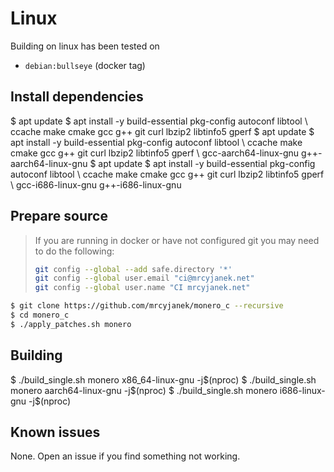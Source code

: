 # Linux

Building on linux has been tested on
- `debian:bullseye` (docker tag)

## Install dependencies

<tabs>
<tab title="x86_64">
<code-block>
$ apt update
$ apt install -y build-essential pkg-config autoconf libtool \
    ccache make cmake gcc g++ git curl lbzip2 libtinfo5 gperf
</code-block>
</tab>
<tab title="aarch64">
<code-block>
$ apt update
$ apt install -y build-essential pkg-config autoconf libtool \
    ccache make cmake gcc g++ git curl lbzip2 libtinfo5 gperf \
    gcc-aarch64-linux-gnu g++-aarch64-linux-gnu
</code-block>
</tab>
<tab title="i686">
<code-block>
$ apt update
$ apt install -y build-essential pkg-config autoconf libtool \
    ccache make cmake gcc g++ git curl lbzip2 libtinfo5 gperf \
    gcc-i686-linux-gnu g++-i686-linux-gnu
</code-block>
</tab>
</tabs>

## Prepare source

> If you are running in docker or have not configured git you may need to do the following:
> ```bash
> git config --global --add safe.directory '*'
> git config --global user.email "ci@mrcyjanek.net"
> git config --global user.name "CI mrcyjanek.net"
> ```

```bash
$ git clone https://github.com/mrcyjanek/monero_c --recursive
$ cd monero_c
$ ./apply_patches.sh monero
```

## Building

<tabs>
<tab title="x86_64">
<code-block>
$ ./build_single.sh monero x86_64-linux-gnu -j$(nproc)
</code-block>
</tab>
<tab title="aarch64">
<code-block>
$ ./build_single.sh monero aarch64-linux-gnu -j$(nproc)
</code-block>
</tab>
<tab title="i686">
<code-block>
$ ./build_single.sh monero i686-linux-gnu -j$(nproc)
</code-block>
</tab>
</tabs>

## Known issues

None. Open an issue if you find something not working.